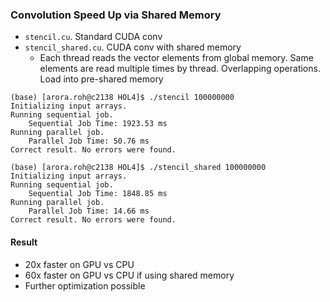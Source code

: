 ### Convolution Speed Up via Shared Memory
* ```stencil.cu```. Standard CUDA conv
* ```stencil_shared.cu```. CUDA conv with shared memory
	* Each thread reads the vector elements from global memory. Same elements are read multiple times by thread. Overlapping operations. Load into pre-shared memory
```
(base) [arora.roh@c2138 HOL4]$ ./stencil 100000000
Initializing input arrays.
Running sequential job.
	Sequential Job Time: 1923.53 ms
Running parallel job.
	Parallel Job Time: 50.76 ms
Correct result. No errors were found.
```

```
(base) [arora.roh@c2138 HOL4]$ ./stencil_shared 100000000
Initializing input arrays.
Running sequential job.
	Sequential Job Time: 1848.85 ms
Running parallel job.
	Parallel Job Time: 14.66 ms
Correct result. No errors were found.
```
	

#### Result
* 20x faster on GPU vs CPU
* 60x faster on GPU vs CPU if using shared memory
* Further optimization possible
